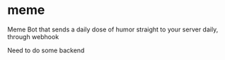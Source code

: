 # meme
 Meme Bot that sends a daily dose of humor straight to your server daily, through webhook

Need to do some backend
